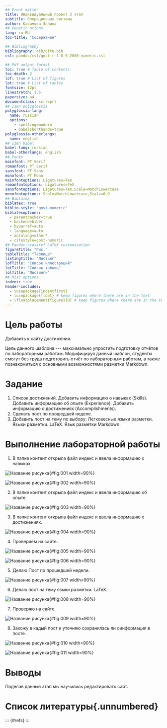 ```yaml
---
## Front matter
title: ИНдивидуальный проект 3 этап
subtitle: Операционные системы
author: Касымова Эллина
## Generic otions
lang: ru-RU
toc-title: "Содержание"

## Bibliography
bibliography: bib/cite.bib
csl: pandoc/csl/gost-r-7-0-5-2008-numeric.csl

## Pdf output format
toc: true # Table of contents
toc-depth: 2
lof: true # List of figures
lot: true # List of tables
fontsize: 12pt
linestretch: 1.5
papersize: a4
documentclass: scrreprt
## I18n polyglossia
polyglossia-lang:
  name: russian
  options:
	- spelling=modern
	- babelshorthands=true
polyglossia-otherlangs:
  name: english
## I18n babel
babel-lang: russian
babel-otherlangs: english
## Fonts
mainfont: PT Serif
romanfont: PT Serif
sansfont: PT Sans
monofont: PT Mono
mainfontoptions: Ligatures=TeX
romanfontoptions: Ligatures=TeX
sansfontoptions: Ligatures=TeX,Scale=MatchLowercase
monofontoptions: Scale=MatchLowercase,Scale=0.9
## Biblatex
biblatex: true
biblio-style: "gost-numeric"
biblatexoptions:
  - parentracker=true
  - backend=biber
  - hyperref=auto
  - language=auto
  - autolang=other*
  - citestyle=gost-numeric
## Pandoc-crossref LaTeX customization
figureTitle: "Рис."
tableTitle: "Таблица"
listingTitle: "Листинг"
lofTitle: "Список иллюстраций"
lotTitle: "Список таблиц"
lolTitle: "Листинги"
## Misc options
indent: true
header-includes:
  - \usepackage{indentfirst}
  - \usepackage{float} # keep figures where there are in the text
  - \floatplacement{figure}{H} # keep figures where there are in the text
---
```


# Цель работы

Добавить к сайту достижения.

Цель данного шаблона --- максимально упростить подготовку отчётов по
лабораторным работам.  Модифицируя данный шаблон, студенты смогут без
труда подготовить отчёт по лабораторным работам, а также познакомиться
с основными возможностями разметки Markdown.

# Задание


1. Список достижений.
        Добавить информацию о навыках (Skills).
        Добавить информацию об опыте (Experience).
        Добавить информацию о достижениях (Accomplishments).
2. Сделать пост по прошедшей неделе.
3. Добавить пост на тему по выбору:
        Легковесные языки разметки.
        Языки разметки. LaTeX.
        Язык разметки Markdown.

# Выполнение лабораторной работы

1. В папке контент открыла файл индекс и ввела информацию о навыках.

![Название рисунка](image/1.png){#fig:001 width=90%}

![Название рисунка](image/2.png){#fig:002 width=90%}

2. В папке контент открыла файл индекс и ввела информацию об опыте.

![Название рисунка](image/3.png){#fig:003 width=90%}

3. В папке контент открыла файл индекс и ввела информацию о достижениях.

![Название рисунка](image/4.png){#fig:004 width=90%}

4. Проверяем на сайте.

![Название рисунка](image/5.png){#fig:005 width=90%}

![Название рисунка](image/6.png){#fig:006 width=90%}

5. Делаю Пост по прошедшей недели.

![Название рисунка](image/7.png){#fig:007 width=90%}

6. Делаю пост на тему языки разметки. LaTeX.

![Название рисунка](image/8.png){#fig:008 width=90%}

7. Проверяю на сайте.

![Название рисунка](image/9.png){#fig:009 width=90%}

8. Захожу в кадый пост и уточняю сохранилась ли оинформация в посте.

![Название рисунка](image/10.png){#fig:010 width=90%}

![Название рисунка](image/11.png){#fig:011 width=90%}


# Выводы

Поделав данный этап мы научились редактировать сайт.

# Список литературы{.unnumbered}

::: {#refs}
:::
